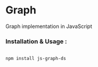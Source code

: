 # Graph

Graph implementation in JavaScript

### Installation & Usage :

```Installation

npm install js-graph-ds

```

```Javascript

```
